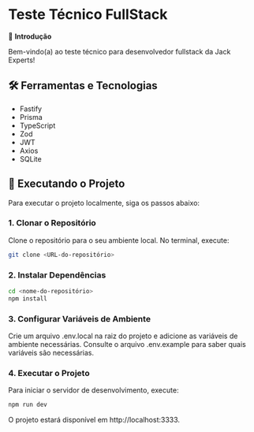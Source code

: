 # Teste Técnico FullStack

👋 **Introdução**

Bem-vindo(a) ao teste técnico para desenvolvedor fullstack da Jack Experts!

## 🛠️ Ferramentas e Tecnologias

- Fastify
- Prisma
- TypeScript
- Zod
- JWT
- Axios
- SQLite

## 🚀 Executando o Projeto

Para executar o projeto localmente, siga os passos abaixo:

### 1. Clonar o Repositório

Clone o repositório para o seu ambiente local. No terminal, execute:

```bash
git clone <URL-do-repositório>
```

### 2. Instalar Dependências

```bash
cd <nome-do-repositório>
npm install
```

### 3. Configurar Variáveis de Ambiente

Crie um arquivo .env.local na raiz do projeto e adicione as variáveis de ambiente necessárias. Consulte o arquivo .env.example para saber quais variáveis são necessárias.

### 4. Executar o Projeto
Para iniciar o servidor de desenvolvimento, execute:

```bash
npm run dev
```

O projeto estará disponível em http://localhost:3333.
